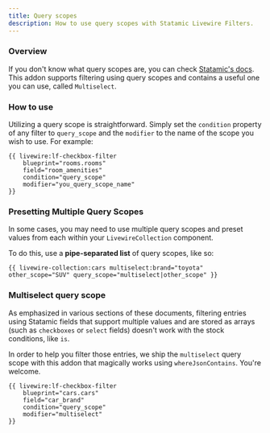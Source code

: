 ```yaml
---
title: Query scopes
description: How to use query scopes with Statamic Livewire Filters.
---
```


### Overview

If you don't know what query scopes are, you can check [Statamic's docs](https://statamic.dev/extending/query-scopes-and-filters). This addon supports filtering using query scopes and contains a useful one you can use, called `Multiselect`.

### How to use

Utilizing a query scope is straightforward. Simply set the `condition` property of any filter to `query_scope` and the `modifier` to the name of the scope you wish to use. For example:

```antlers
{{ livewire:lf-checkbox-filter
    blueprint="rooms.rooms"
    field="room_amenities"
    condition="query_scope"
    modifier="you_query_scope_name"
}}
```

### Presetting Multiple Query Scopes

In some cases, you may need to use multiple query scopes and preset values from each within your `LivewireCollection` component.

To do this, use a **pipe-separated list** of query scopes, like so:

```antlers
{{ livewire-collection:cars multiselect:brand="toyota" other_scope="SUV" query_scope="multiselect|other_scope" }}
```

### Multiselect query scope

As emphasized in various sections of these documents, filtering entries using Statamic fields that support multiple values and are stored as arrays (such as `checkboxes` or `select` fields) doesn't work with the stock conditions, like `is`.

In order to help you filter those entries, we ship the `multiselect` query scope with this addon that magically works using `whereJsonContains`. You're welcome.

```antlers
{{ livewire:lf-checkbox-filter
    blueprint="cars.cars"
    field="car_brand"
    condition="query_scope"
    modifier="multiselect"
}}
``` 